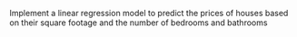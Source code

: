 Implement a linear regression model to predict the prices of houses based on their square footage and the number of bedrooms and bathrooms
